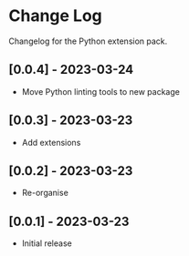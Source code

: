 # Change Log

Changelog for the Python extension pack.

## [0.0.4] - 2023-03-24

- Move Python linting tools to new package

## [0.0.3] - 2023-03-23

- Add extensions

## [0.0.2] - 2023-03-23

- Re-organise

## [0.0.1] - 2023-03-23

- Initial release
